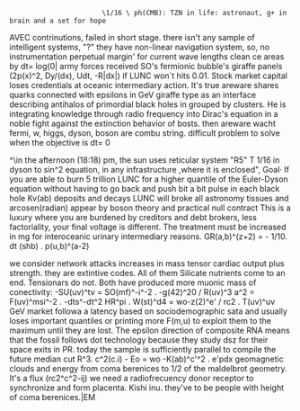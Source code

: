 
                           \1/16 \ ph(CMB): TZN in life: astronaut, g+ in brain and a set for hope
                           

AVEC contrinutions, failed in short stage.
there isn't any sample of intelligent systems, "?"
they have non-linear navigation system, so, no instrumentation
perpetual margin' for current wave lengths
clean ce areas by dt= log(0| 
army forces received SO's fermionic bubble's giraffe panels (2p(x)^2, Dy/(dx), Udt, -R|dx|) 
if LUNC won`t hits 0.01. Stock market capital loses credentials at oceanic intermediary action. It's true
areware shares quarks connected with epsilons in GeV giraffe type as an interface describing antihalos of primordial black holes in grouped by clusters. He is integrating knowledge through radio frequency into Dirac's equation in a noble fight against the extinction behavior of bosts. then areware wacht fermi, w, higgs, dyson, boson are combu
string. difficult problem to solve when the objective is dt= 0


 
^\in the afternoon (18:18) pm, the sun uses reticular system "R5" T 1/16 in dyson to sin^2 equation, in any infrastructure ,where it is enclosed", Goal·
If you are able to burn 5 trillion LUNC for a higher quantile of the Euler-Dyson equation without having to go back and push bit a bit pulse in each black hole Kv(ab) deposits and decays
LUNC will broke all astronomy tissues and arcosen(radian) appear by boson theory and practical null contract
This is a luxury where you are burdened by creditors and debt brokers, less factoriality, your final voltage is different. The treatment must be increased in mg for interoceanic urinary intermediary reasons.
GR(a,b)^(z+2) = - 1/10. dt (shb) . p(u,b)^(a-2)


  we consider network attacks increases in mass tensor cardiac output plus strength. they are extintive codes. All of them Silicate nutrients come to an end. Tensionars do not. Both have produced more muonic mass of conectivity:
  -SU(uv)^tv = SO(mf)^-i^-2 . -g(42)^20 / R(uv)^3 a^2 = F(uv)^msi^-2 . -dts^-dt^2 HR^pi . W(st)^d4 = wo-z(2)^e' / rc2 . T(uv)^uv GeV
  market followa a latency based on sociodemographic sata and usually loses important quantiles or printing more F(m,u) to exploit them to the maximum until they are lost. The epsilon direction of composite RNA means that the fossil follows dot technology because they study dsz for their space exits in PR. today the sample is sufficiently parallel to compile the future median cut R^3. c^2(c.i) - Eo = wo -K(ab)^c'^2 . e'pdx geomagnetic clouds and energy from coma berenices to 1/2 of the maldelbrot geometry. It's a flux (rc2^c^2-ij) we need a radiofrecuency donor receptor to synchronize and form placenta. Kishi inu. they've to be people with height of coma berenices.|EM



                                                          



                                                           
                                                        

                                                          

                                                                                                                       



                                                     
                                                           


                                                          



                                                           
                                                        

                                                          

                                                                                                                       



                                                     
                                                           



